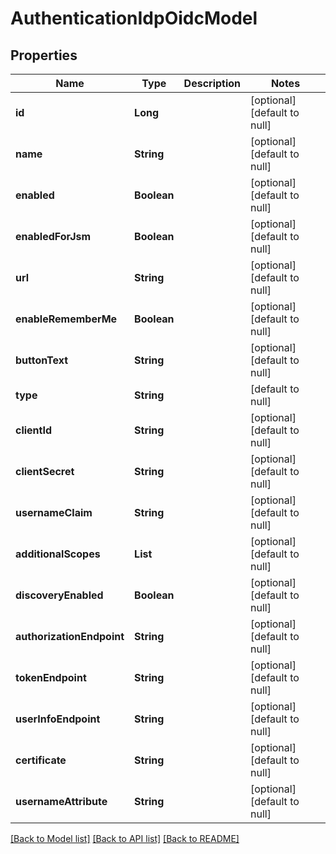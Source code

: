# AuthenticationIdpOidcModel
## Properties

| Name | Type | Description | Notes |
|------------ | ------------- | ------------- | -------------|
| **id** | **Long** |  | [optional] [default to null] |
| **name** | **String** |  | [optional] [default to null] |
| **enabled** | **Boolean** |  | [optional] [default to null] |
| **enabledForJsm** | **Boolean** |  | [optional] [default to null] |
| **url** | **String** |  | [optional] [default to null] |
| **enableRememberMe** | **Boolean** |  | [optional] [default to null] |
| **buttonText** | **String** |  | [optional] [default to null] |
| **type** | **String** |  | [default to null] |
| **clientId** | **String** |  | [optional] [default to null] |
| **clientSecret** | **String** |  | [optional] [default to null] |
| **usernameClaim** | **String** |  | [optional] [default to null] |
| **additionalScopes** | **List** |  | [optional] [default to null] |
| **discoveryEnabled** | **Boolean** |  | [optional] [default to null] |
| **authorizationEndpoint** | **String** |  | [optional] [default to null] |
| **tokenEndpoint** | **String** |  | [optional] [default to null] |
| **userInfoEndpoint** | **String** |  | [optional] [default to null] |
| **certificate** | **String** |  | [optional] [default to null] |
| **usernameAttribute** | **String** |  | [optional] [default to null] |

[[Back to Model list]](../README.md#documentation-for-models) [[Back to API list]](../README.md#documentation-for-api-endpoints) [[Back to README]](../README.md)

